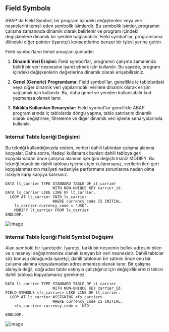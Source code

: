 ## Field Symbols

ABAP'da Field Symbol, bir program içindeki değişkenleri veya veri nesnelerini temsil eden sembolik isimlerdir. Bu sembolik isimler, programın çalışma zamanında dinamik olarak belirlenir ve program içindeki değişkenlere dinamik bir şekilde bağlanabilir. Field symbol'lar, programlama dilindeki diğer pointer (işaretçi) konseptlerine benzer bir işlevi yerine getirir.

Field symbol'ların temel amaçları şunlardır:

1. **Dinamik Veri Erişimi:** Field symbol'lar, programın çalışma zamanında belirli bir veri nesnesine işaret etmek için kullanılır. Bu sayede, program içindeki değişkenlerin değerlerine dinamik olarak erişebilirsiniz.

2. **Genel (Generic) Programlama:** Field symbol'lar, genellikle iç tablolardaki veya diğer dinamik veri yapılarındaki verilere dinamik olarak erişim sağlamak için kullanılır. Bu, daha genel ve yeniden kullanılabilir kod yazmanıza olanak tanır.

3. **Sıklıkla Kullanılan Senaryolar:** Field symbol'lar genellikle ABAP programlarında iç tablolarda döngü yapma, tablo satırlarını dinamik olarak değiştirme, filtreleme ve diğer dinamik veri işleme senaryolarında kullanılır.


### Internal  Tablo İçeriği Değişimi

Bu tekniği kullandığınızda sistem, verileri dahili tablodan çalışma alanına kopyalar. Daha sonra, ifadeyi kullanarak bunları dahili tabloya geri kopyalamadan önce çalışma alanının içeriğini değiştirirsiniz MODIFY.
Bu tekniği büyük bir dahili tabloyu işlemek için kullanırsanız, verilerin ileri geri kopyalanmasının maliyeti nedeniyle performans sorunlarına neden olma riskiyle karşı karşıya kalırsınız.

```cadence
DATA lt_carrier TYPE STANDARD TABLE OF st_carrier
                     WITH NON-UNIQUE KEY carrier_id.
DATA ls_carrier LIKE LINE OF lt_carrier.
  LOOP AT lt_carrier INTO ls_carrier
                     WHERE currency_code IS INITIAL.
    ls_carrier-currency_code = 'USD'.
    MODIFY lt_carrier FROM ls_carrier
ENDLOOP.
```
![image](https://github.com/sumeyyaakbulut/ABAP/assets/62395974/09cba751-de31-4002-a05a-ed0a4ea22ddc)

### Internal Tablo İçeriği Field Symbol Değişimi
Alan sembolü bir işaretçidir. İşaretçi, farklı bir nesnenin bellek adresini bilen ve o nesneyi değiştirmenize olanak tanıyan bir veri nesnesidir. Dahili tablolar söz konusu olduğunda işaretçi, dahili tablonun bir satırını önce onu bir çalışma alanına kopyalamadan adreslemenize olanak tanır. Bir çalışma alanıyla değil, doğrudan tablo satırıyla çalıştığınız için değişikliklerinizi tekrar dahili tabloya kopyalamanız gerekmez.
```cadence
DATA lt_carrier TYPE STANDARD TABLE OF st_carrier
                     WITH NON-UNIQUE KEY carrier_id.
FIELD-SYMBOLS <fs_carrier> LIKE LINE OF lt_carrier.
  LOOP AT lt_carrier ASSIGNING <fs_carrier>
                     WHERE currency_code IS INITIAL.
    <fs_carrier>-currency_code = 'USD'.
    
ENDLOOP.
```
![image](https://github.com/sumeyyaakbulut/ABAP/assets/62395974/7a0c9be6-cd83-4482-a39a-bfddefd42008)
